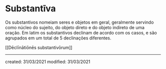 # Substantīva
Os substantivos nomeiam seres e objetos em geral, geralmente servindo como núcleo do sujeito, do objeto direto e do objeto indireto de uma oração.
Em latim os substantivos declinam de acordo com os casos, e são agrupados em um total de 5 declinações diferentes.

[[Dēclīnātiōnēs substantivōrum]]

---

created: 31/03/2021
modified: 31/03/2021
